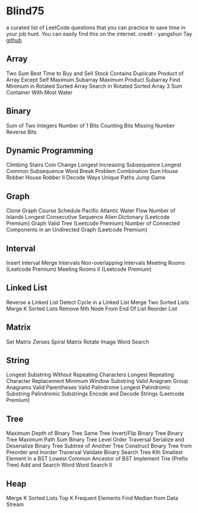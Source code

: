 # Blind75
a curated list of LeetCode questions that you can practice to save time in your job hunt. You can easily find this on the internet.
credit - yangshun Tay
[github](https://github.com/yangshun)

## Array
Two Sum
Best Time to Buy and Sell Stock
Contains Duplicate
Product of Array Except Self
Maximum Subarray
Maximum Product Subarray
Find Minimum in Rotated Sorted Array
Search in Rotated Sorted Array
3 Sum
Container With Most Water

## Binary
Sum of Two Integers
Number of 1 Bits
Counting Bits
Missing Number
Reverse Bits

## Dynamic Programming
Climbing Stairs
Coin Change
Longest Increasing Subsequence
Longest Common Subsequence
Word Break Problem
Combination Sum
House Robber
House Robber II
Decode Ways
Unique Paths
Jump Game

## Graph
Clone Graph
Course Schedule
Pacific Atlantic Water Flow
Number of Islands
Longest Consecutive Sequence
Alien Dictionary (Leetcode Premium)
Graph Valid Tree (Leetcode Premium)
Number of Connected Components in an Undirected Graph (Leetcode Premium)

## Interval
Insert Interval
Merge Intervals
Non-overlapping Intervals
Meeting Rooms (Leetcode Premium)
Meeting Rooms II (Leetcode Premium)

## Linked List
Reverse a Linked List
Detect Cycle in a Linked List
Merge Two Sorted Lists
Merge K Sorted Lists
Remove Nth Node From End Of List
Reorder List

## Matrix
Set Matrix Zeroes
Spiral Matrix
Rotate Image
Word Search

## String
Longest Substring Without Repeating Characters
Longest Repeating Character Replacement
Minimum Window Substring
Valid Anagram
Group Anagrams
Valid Parentheses
Valid Palindrome
Longest Palindromic Substring
Palindromic Substrings
Encode and Decode Strings (Leetcode Premium)

## Tree
Maximum Depth of Binary Tree
Same Tree
Invert/Flip Binary Tree
Binary Tree Maximum Path Sum
Binary Tree Level Order Traversal
Serialize and Deserialize Binary Tree
Subtree of Another Tree
Construct Binary Tree from Preorder and Inorder Traversal
Validate Binary Search Tree
Kth Smallest Element in a BST
Lowest Common Ancestor of BST
Implement Trie (Prefix Tree)
Add and Search Word
Word Search II

## Heap
Merge K Sorted Lists
Top K Frequent Elements
Find Median from Data Stream